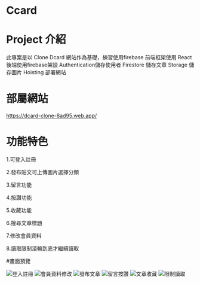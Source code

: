 # Ccard
# Project 介紹

此專案是以 Clone Dcard 網站作為基礎，練習使用firebase
前端框架使用 React 
後端使用firebase架設
Authentication儲存使用者
Firestore 儲存文章
Storage 儲存圖片
Hoisting 部署網站
#

#  部屬網站
https://dcard-clone-8ad95.web.app/
#

# 功能特色
1.可登入註冊

2.發布貼文可上傳圖片選擇分類

3.留言功能

4.按讚功能

5.收藏功能

6.搜尋文章標題

7.修改會員資料

8.讀取限制滾輪到底才繼續讀取



#畫面預覽

![登入註冊](./public/images/登入註冊.gif)
![會員資料修改](./public/images/會員資料修改.gif)
![發布文章](./public/images/發布文章.gif)
![留言按讚](./public/images/留言按讚.gif)
![文章收藏](./public/images/文章收藏.gif)
![限制讀取](./public/images/限制讀取.gif)



